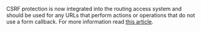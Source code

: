 CSRF protection is now integrated into the routing access system and should be used for any URLs that perform actions or operations that do not use a form callback. For more information read [this article](https://www.drupal.org/docs/8/api/routing-system/access-checking-on-routes/csrf-access-checking).